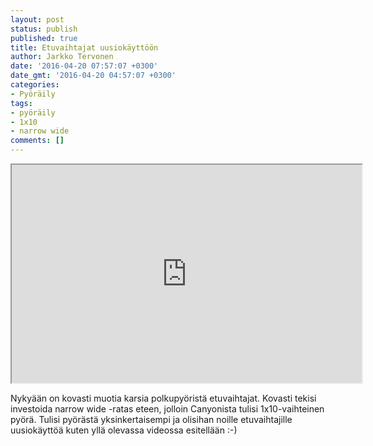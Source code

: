 ```yaml
---
layout: post
status: publish
published: true
title: Etuvaihtajat uusiokäyttöön
author: Jarkko Tervonen
date: '2016-04-20 07:57:07 +0300'
date_gmt: '2016-04-20 04:57:07 +0300'
categories:
- Pyöräily
tags:
- pyöräily
- 1x10
- narrow wide
comments: []
---
```

<iframe width="560" height="349" src="https://www.youtube.com/embed/Virs2TSS6zc" allowfullscreen></iframe>

Nykyään on kovasti muotia karsia polkupyöristä etuvaihtajat. Kovasti tekisi investoida narrow wide -ratas eteen, jolloin Canyonista tulisi 1x10-vaihteinen pyörä. Tulisi pyörästä yksinkertaisempi ja olisihan noille etuvaihtajille uusiokäyttöä kuten yllä olevassa videossa esitellään :-)
